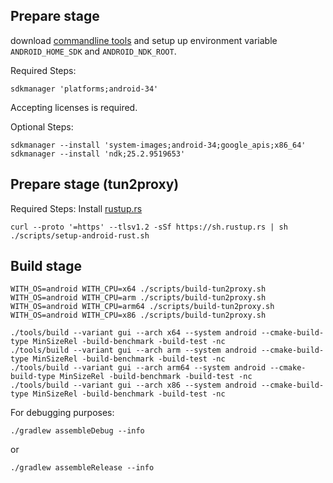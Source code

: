 ## Prepare stage
download [commandline tools][cmdlinetools] and setup up environment variable `ANDROID_HOME_SDK` and `ANDROID_NDK_ROOT`.

Required Steps:
```
sdkmanager 'platforms;android-34'
```

Accepting licenses is required.

Optional Steps:
```
sdkmanager --install 'system-images;android-34;google_apis;x86_64'
sdkmanager --install 'ndk;25.2.9519653'
```

## Prepare stage (tun2proxy)
Required Steps:
Install [rustup.rs]
```
curl --proto '=https' --tlsv1.2 -sSf https://sh.rustup.rs | sh
./scripts/setup-android-rust.sh
```

## Build stage

```
WITH_OS=android WITH_CPU=x64 ./scripts/build-tun2proxy.sh
WITH_OS=android WITH_CPU=arm ./scripts/build-tun2proxy.sh
WITH_OS=android WITH_CPU=arm64 ./scripts/build-tun2proxy.sh
WITH_OS=android WITH_CPU=x86 ./scripts/build-tun2proxy.sh
```

```
./tools/build --variant gui --arch x64 --system android --cmake-build-type MinSizeRel -build-benchmark -build-test -nc
./tools/build --variant gui --arch arm --system android --cmake-build-type MinSizeRel -build-benchmark -build-test -nc
./tools/build --variant gui --arch arm64 --system android --cmake-build-type MinSizeRel -build-benchmark -build-test -nc
./tools/build --variant gui --arch x86 --system android --cmake-build-type MinSizeRel -build-benchmark -build-test -nc
```

For debugging purposes:
```
./gradlew assembleDebug --info
```
or
```
./gradlew assembleRelease --info
```

[cmdlinetools]: https://developer.android.com/studio#command-line-tools-only
[rustup.rs]: https://rustup.rs/
